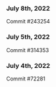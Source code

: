 ### July 8th, 2022

Commit #243254

### July 5th, 2022

Commit #314353


### July 4th, 2022

Commit #72281
